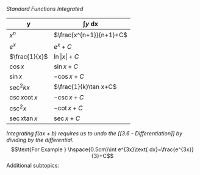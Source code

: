 *Standard Functions Integrated*

| y              | $\int y \text{ dx}$     |
| -------------- | ----------------------- |
| $x^{n}$        | $\frac{x^{n+1}}{n+1}+C$ |
| $e^{x}$        | $e^{x}+C$               |
| $\frac{1}{x}$  | $\ln\|x\|+C$            |
| $\cos x$       | $\sin x+C$              |
| $\sin x$       | $-\cos x+C$             |
| $\sec^{2} kx$  | $\frac{1}{k}\tan x+C$   |
| $\csc x\cot x$ | $-\csc x+C$             |
| $\csc^{2}x$    | $-\cot x+C$             |
| $\sec x\tan x$ | $\sec x +C$             |

*Integrating $f(ax+b)$ requires us to undo the [[3.6 - Differentiation]] by dividing by the differential.*$$\text{For Example } \hspace{0.5cm}\int e^{3x}\text{ dx}=\frac{e^{3x}}{3}+C$$
Additional subtopics:
```folder-index-content
```